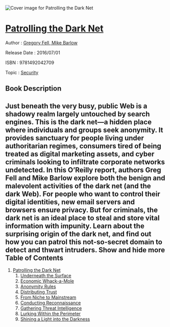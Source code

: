 ![Cover image for Patrolling the Dark Net](https://imgdetail.ebookreading.net/cover/cover/security/EB9781492042709.jpg)

[Patrolling the Dark Net](https://ebookreading.net/view/book/Patrolling+the+Dark+Net-EB9781492042709_1.html "Patrolling the Dark Net")
====================================================================================================================

Author : [Gregory Fell](https://ebookreading.net/search/author/Gregory+Fell),[ Mike Barlow](https://ebookreading.net/search/author/+Mike+Barlow)

Release Date : 2016/07/01

ISBN : 9781492042709

Topic : [Security](https://ebookreading.net/search/category/security)

Book Description
-----------------

 Just beneath the very busy, public Web is a shadowy realm largely untouched by search engines. This is the dark net—a hidden place where individuals and groups seek anonymity. It provides sanctuary for people living under authoritarian regimes, consumers tired of being treated as digital marketing assets, and cyber criminals looking to infiltrate corporate networks undetected.
In this O’Reilly report, authors Greg Fell and Mike Barlow explore both the benign and malevolent activities of the dark net (and the dark Web). For people who want to control their digital identities, new email servers and browsers ensure privacy. But for criminals, the dark net is an ideal place to steal and store vital information with impunity.
Learn about the surprising origin of the dark net, and find out how you can patrol this not-so-secret domain to detect and thwart intruders.
        Show and hide more                
Table of Contents
-----------------

1. [Patrolling the Dark Net](https://ebookreading.net/view/book/Patrolling+the+Dark+Net-EB9781492042709_5.html#idm139969424527392)
    1. [Underneath the Surface](https://ebookreading.net/view/book/Patrolling+the+Dark+Net-EB9781492042709_5.html#idm139969424530720)
    1. [Economic Whack-a-Mole](https://ebookreading.net/view/book/Patrolling+the+Dark+Net-EB9781492042709_5.html#idm139969424533408)
    1. [Anonymity Rules](https://ebookreading.net/view/book/Patrolling+the+Dark+Net-EB9781492042709_5.html#idm139969424513616)
    1. [Distributing Trust](https://ebookreading.net/view/book/Patrolling+the+Dark+Net-EB9781492042709_5.html#idm139969424521904)
    1. [From Niche to Mainstream](https://ebookreading.net/view/book/Patrolling+the+Dark+Net-EB9781492042709_5.html#idm139969424508800)
    1. [Conducting Reconnaissance](https://ebookreading.net/view/book/Patrolling+the+Dark+Net-EB9781492042709_5.html#idm139969424267744)
    1. [Gathering Threat Intelligence](https://ebookreading.net/view/book/Patrolling+the+Dark+Net-EB9781492042709_5.html#idm139969424253760)
    1. [Lurking Within the Perimeter](https://ebookreading.net/view/book/Patrolling+the+Dark+Net-EB9781492042709_5.html#idm139969424230416)
    1. [Shining a Light into the Darkness](https://ebookreading.net/view/book/Patrolling+the+Dark+Net-EB9781492042709_5.html#idm139969424219584)

